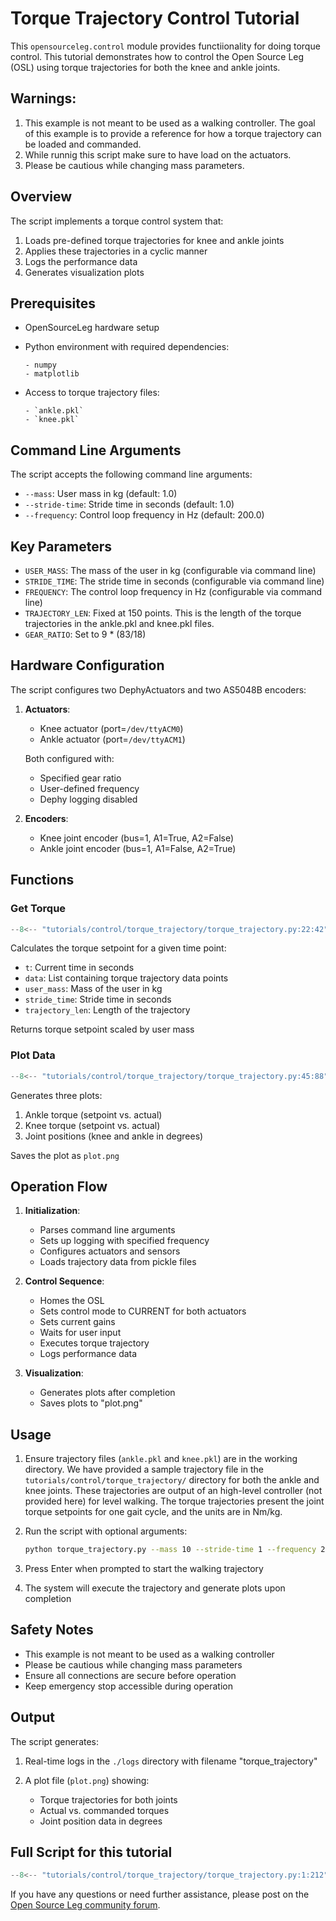# Torque Trajectory Control Tutorial

This `opensourceleg.control` module provides functiionality for doing torque control. This tutorial demonstrates how to control the Open Source Leg (OSL) using torque trajectories for both the knee and ankle joints.
## Warnings:

1. This example is not meant to be used as a walking controller. The goal of this example is to provide a reference for how a torque trajectory can be loaded and commanded.
2. While runnig this script make sure to have load on the actuators.
3. Please be cautious while changing mass parameters.

## Overview

The script implements a torque control system that:

1. Loads pre-defined torque trajectories for knee and ankle joints
2. Applies these trajectories in a cyclic manner
3. Logs the performance data
4. Generates visualization plots

## Prerequisites

- OpenSourceLeg hardware setup
- Python environment with required dependencies:

      - numpy
      - matplotlib

- Access to torque trajectory files:

      - `ankle.pkl`
      - `knee.pkl`

## Command Line Arguments

The script accepts the following command line arguments:

- `--mass`: User mass in kg (default: 1.0)
- `--stride-time`: Stride time in seconds (default: 1.0)
- `--frequency`: Control loop frequency in Hz (default: 200.0)

## Key Parameters

- `USER_MASS`: The mass of the user in kg (configurable via command line)
- `STRIDE_TIME`: The stride time in seconds (configurable via command line)
- `FREQUENCY`: The control loop frequency in Hz (configurable via command line)
- `TRAJECTORY_LEN`: Fixed at 150 points. This is the length of the torque trajectories in the ankle.pkl and knee.pkl files.
- `GEAR_RATIO`: Set to 9 * (83/18)

## Hardware Configuration

The script configures two DephyActuators and two AS5048B encoders:

1. **Actuators**:

      - Knee actuator (port=`/dev/ttyACM0`)
      - Ankle actuator (port=`/dev/ttyACM1`)

   Both configured with:

      - Specified gear ratio
      - User-defined frequency
      - Dephy logging disabled

2. **Encoders**:

      - Knee joint encoder (bus=1, A1=True, A2=False)
      - Ankle joint encoder (bus=1, A1=False, A2=True)

## Functions

### Get Torque

```python
--8<-- "tutorials/control/torque_trajectory/torque_trajectory.py:22:42"
```

Calculates the torque setpoint for a given time point:

- `t`: Current time in seconds
- `data`: List containing torque trajectory data points
- `user_mass`: Mass of the user in kg
- `stride_time`: Stride time in seconds
- `trajectory_len`: Length of the trajectory

Returns torque setpoint scaled by user mass

### Plot Data

```python
--8<-- "tutorials/control/torque_trajectory/torque_trajectory.py:45:88"
```

Generates three plots:

1. Ankle torque (setpoint vs. actual)
2. Knee torque (setpoint vs. actual)
3. Joint positions (knee and ankle in degrees)

Saves the plot as `plot.png`

## Operation Flow

1. **Initialization**:

      - Parses command line arguments
      - Sets up logging with specified frequency
      - Configures actuators and sensors
      - Loads trajectory data from pickle files

2. **Control Sequence**:

      - Homes the OSL
      - Sets control mode to CURRENT for both actuators
      - Sets current gains
      - Waits for user input
      - Executes torque trajectory
      - Logs performance data

3. **Visualization**:

      - Generates plots after completion
      - Saves plots to "plot.png"

## Usage

1. Ensure trajectory files (`ankle.pkl` and `knee.pkl`) are in the working directory.
   We have provided a sample trajectory file in the `tutorials/control/torque_trajectory/` directory for both the ankle and knee joints.
   These trajectories are output of an high-level controller (not provided here) for level walking.
   The torque trajectories present the joint torque setpoints for one gait cycle, and the units are in Nm/kg.

2. Run the script with optional arguments:
   ```bash
   python torque_trajectory.py --mass 10 --stride-time 1 --frequency 200
   ```
3. Press Enter when prompted to start the walking trajectory
4. The system will execute the trajectory and generate plots upon completion

## Safety Notes

- This example is not meant to be used as a walking controller
- Please be cautious while changing mass parameters
- Ensure all connections are secure before operation
- Keep emergency stop accessible during operation

## Output

The script generates:

1. Real-time logs in the `./logs` directory with filename "torque_trajectory"
2. A plot file (`plot.png`) showing:

      - Torque trajectories for both joints
      - Actual vs. commanded torques
      - Joint position data in degrees

## Full Script for this tutorial
```python
--8<-- "tutorials/control/torque_trajectory/torque_trajectory.py:1:212"
```
If you have any questions or need further assistance, please post on the [Open Source Leg community forum](https://opensourceleg.org/community).
